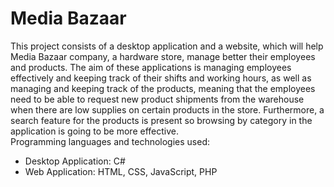 # Media Bazaar
This project consists of a desktop application and a website, which will help Media Bazaar company, a hardware store, manage better their employees and products.
The aim of these applications is managing employees effectively and keeping track of their shifts and working hours, as well as managing and keeping track of the products, meaning that the employees need to be able to request new product shipments from the warehouse when there are low supplies on certain products in the store. Furthermore, a search feature for the products is present so browsing by category in the application is going to be more effective.
<br>
Programming languages and technologies used: 
- Desktop Application: C#
- Web Application: HTML, CSS, JavaScript, PHP

